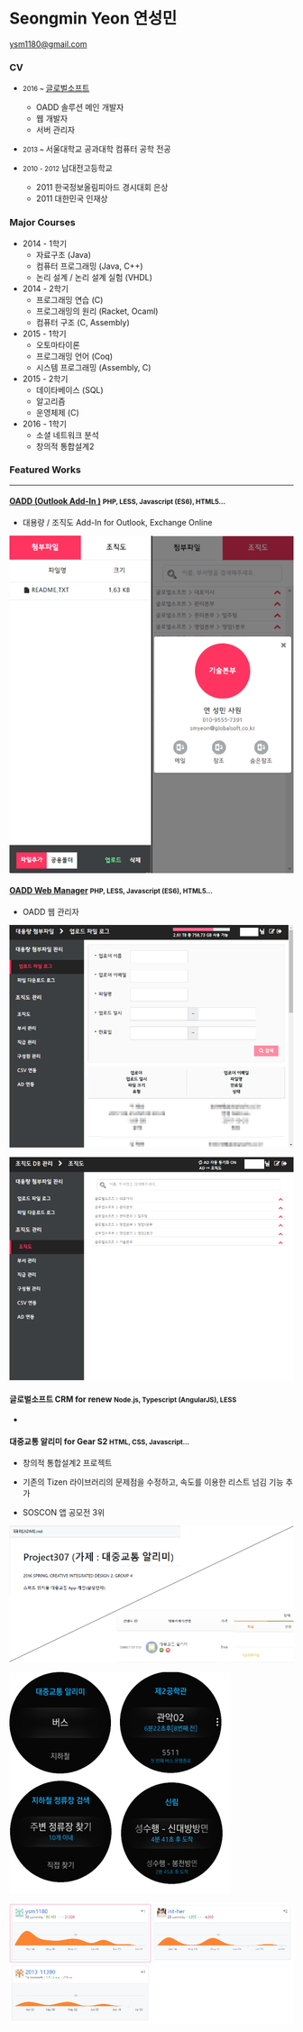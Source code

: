 <style>

i.private:after {

​	display: inline-block;

​	padding: 4px 5px 3px;

​	font-size: 11px;

​	font-weight: 300;

​	line-height: 11px;

​	border-radius: 0px;

​	font-style: normal;

​	content: "Private";

​	color: #a1882b;

​	background-color: #FF6D96;	

}

</style>



# Seongmin Yeon 연성민

<ysm1180@gmail.com>

[1]: http://www.globalsoft.co.kr

### CV

+ <small>2016 ~ </small> [글로벌소프트][1]
  + OADD 솔루션 메인 개발자
  + 웹 개발자
  + 서버 관리자


+ <small> 2013 ~ </small>서울대학교 공과대학 컴퓨터 공학 전공


+ <small>2010 - 2012</small> 남대전고등학교
    + 2011 한국정보올림피아드 경시대회 은상
    + 2011 대한민국 인재상



### Major Courses

+ 2014 - 1학기
  + 자료구조 (Java)
  + 컴퓨터 프로그래밍 (Java, C++)
  + 논리 설계 / 논리 설계 실험 (VHDL)
+ 2014 - 2학기
  + 프로그래밍 연습 (C)
  + 프로그래밍의 원리 (Racket, Ocaml)
  + 컴퓨터 구조 (C, Assembly)
+ 2015 - 1학기
  + 오토마타이론
  + 프로그래밍 언어 (Coq)
  + 시스템 프로그래밍 (Assembly, C)
+ 2015 - 2학기
  + 데이타베이스 (SQL)
  + 알고리즘
  + 운영체제 (C)
+ 2016 - 1학기
  + 소셜 네트워크 분석
  + 창의적 통합설계2



### Featured Works

---

[2]: http://www.globalsoft.co.kr/oadd/oadd.php

#### [OADD (Outlook Add-In )][2] <small> PHP, LESS, Javascript (ES6), HTML5...</small>

+ 대용량 / 조직도 Add-In for Outlook, Exchange Online


![OADD 대용량 / 조직도](./oadd.png)


[3]: https://oaddin.globalsoft.co.kr/manage
#### [OADD Web Manager][3] <small> PHP, LESS, Javascript (ES6), HTML5...</small>

+ OADD 웹 관리자

![대용량 업로드 로그 이미지](./manager_log.png)

![조직도 관리](./manager_org.png)



#### 글로벌소프트 CRM for renew <i class="private"></i> <small>Node.js, Typescript (AngularJS), LESS</small> 

+ ​


#### 대중교통 알리미 for Gear S2 <i class="private"></i> <small>HTML, CSS, Javascript...</small>

+ 창의적 통합설계2 프로젝트


+ 기존의 Tizen 라이브러리의 문제점을 수정하고, 속도를 이용한 리스트 넘김 기능 추가
+ SOSCON 앱 공모전 3위

![대중교통 알리미](./project307.png)

![BUS](./bus.png)

![커밋 빈도](./commit.png)

